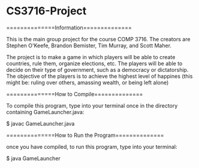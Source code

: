 CS3716-Project
==============

==============Information==============

This is the main group project for the course 
COMP 3716. The creators are Stephen O'Keefe, 
Brandon Bemister, Tim Murray, and Scott Maher.

The project is to make a game in which players
will be able to create countries, rule them, 
organize elections, etc. The players will be 
able to decide on their type of government, 
such as a democracy or dictatorship. The 
objective of the players is to achieve the 
highest level of happines (this might be: 
ruling over others, amassing wealth, or being 
left alone)


==============How to Compile==============

To compile this program, type into your terminal 
once in the directory containing GameLauncher.java:

$ javac GameLauncher.java


==============How to Run the Program==============


once you have compiled, to run this program, 
type into your terminal:

$ java GameLauncher